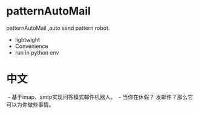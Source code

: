 # patternAutoMail
patternAutoMail ,auto send pattern robot.

  - lightwight
  - Convenience
  - run in python env

# 中文

  - 基于imap、smtp实现问答模式邮件机器人。 
  - 当你在休假？ 发邮件？那么它可以为你做些事情。

